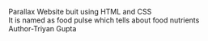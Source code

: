Parallax Website buit using HTML and CSS
<br>
It is named as food pulse which tells about food nutrients
<br/>
Author-Triyan Gupta

